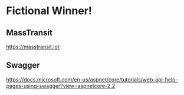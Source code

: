 # Fictional Winner!

## MassTransit
https://masstransit.io/

## Swagger
https://docs.microsoft.com/en-us/aspnet/core/tutorials/web-api-help-pages-using-swagger?view=aspnetcore-2.2

